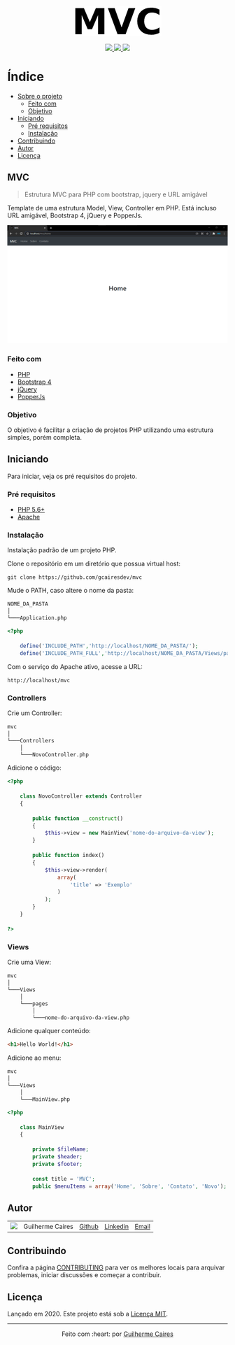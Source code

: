 <p align="center">
	<img src=".github/img/logo.png"></img>
</p>

<p align="center">
	<a href="https://github.com/gcairesdev/mvc">
		<img src="https://img.shields.io/github/languages/code-size/gcairesdev/mvc?color=000000&style=for-the-badge"></img>
	</a>
	<a href="https://github.com/gcairesdev/mvc/blob/master/LICENSE.md">
		<img src="https://img.shields.io/github/languages/top/gcairesdev/mvc?color=000000&style=for-the-badge"></img>
	</a>
	<a href="https://github.com/gcairesdev/mvc">
		<img src="https://img.shields.io/github/license/gcairesdev/mvc?color=000000&style=for-the-badge"></img>
	</a>
</p>

# Índice

* [Sobre o projeto](#mvc)
	* [Feito com](#feito-com)
	* [Objetivo](#objetivo)
* [Iniciando](#iniciando)
	* [Pré requisitos](#pré-requisitos)
	* [Instalação](#instalação)
* [Contribuindo](#contribuindo)
* [Autor](#autor)
* [Licença](#licença)

## MVC
> Estrutura MVC para PHP com bootstrap, jquery e URL amigável

Template de uma estrutura Model, View, Controller em PHP. Está incluso URL
amigável, Bootstrap 4, jQuery e PopperJs.

<p align="center">
	<img src=".github/img/home.png"></img>
</p>

### Feito com
* [PHP](https://php.net/)
* [Bootstrap 4](https://getbootstrap.com/)
* [jQuery](https://jquery.com/)
* [PopperJs](https://popper.js.org/)

### Objetivo

O objetivo é facilitar a criação de projetos PHP utilizando uma estrutura
simples, porém completa. 

## Iniciando

Para iniciar, veja os pré requisitos do projeto.

### Pré requisitos
* [PHP 5.6+](https://php.net/)
* [Apache](https://www.apache.org/)

### Instalação

Instalação padrão de um projeto PHP.

Clone o repositório em um diretório que possua virtual host:

```git
git clone https://github.com/gcairesdev/mvc
```

Mude o PATH, caso altere o nome da pasta:

```
NOME_DA_PASTA
│
└───Application.php
```

```php
<?php
	
	define('INCLUDE_PATH','http://localhost/NOME_DA_PASTA/');
	define('INCLUDE_PATH_FULL','http://localhost/NOME_DA_PASTA/Views/pages/');
```

Com o serviço do Apache ativo, acesse a URL:

```
http://localhost/mvc
```

### Controllers

Crie um Controller:

```
mvc
│
└───Controllers
    │
	└───NovoController.php
```

Adicione o código:

```php
<?php	

	class NovoController extends Controller
	{

		public function __construct()
		{
			$this->view = new MainView('nome-do-arquivo-da-view');
		}

		public function index()
		{
			$this->view->render(
				array(
					'title' => 'Exemplo'
				)
			);
		}
	}

?>
```

### Views

Crie uma View:

```
mvc
│
└───Views
    │
	└───pages
		│
		└───nome-do-arquivo-da-view.php
```

Adicione qualquer conteúdo:

```html
<h1>Hello World!</h1>
```

Adicione ao menu:

```
mvc
│
└───Views
    │
	└───MainView.php
```

```php
<?php

	class MainView
	{

		private $fileName;
		private $header;
		private $footer;

		const title = 'MVC';
		public $menuItems = array('Home', 'Sobre', 'Contato', 'Novo');
```

## Autor

|                |                  |          |            |         |
|----------------|------------------|----------|------------|---------|
| ![][githubImg] | Guilherme Caires | [Github] | [Linkedin] | [Email] |

## Contribuindo 

Confira a página [CONTRIBUTING](./CONTRIBUTING.md) para ver os melhores locais para arquivar problemas, iniciar discussões e começar a contribuir.

## Licença

Lançado em 2020.
Este projeto está sob a [Licença MIT](./LICENSE.md).

---

<p align="center">
    Feito com :heart: por 
	<a href="https://github.com/gcairesdev">Guilherme Caires</a>
</p>

<!-- Markdown link & img dfn's -->
[Github]: https://github.com/gcairesdev
[GithubImg]: https://avatars.githubusercontent.com/u/54117888?s=100
[Linkedin]: https://linkedin.com/in/guilherme-caires/
[Email]: contatogcaires@gmail.com
